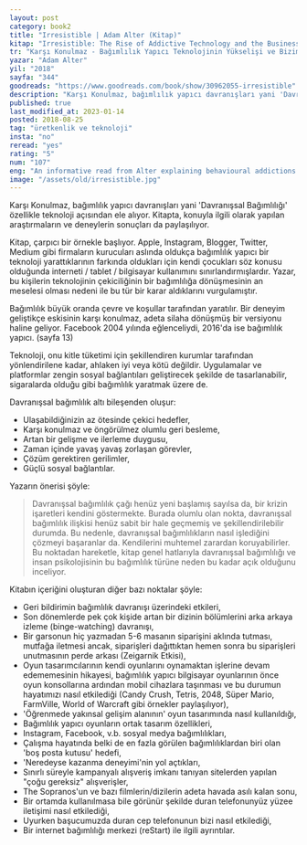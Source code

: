 ```yaml
---
layout: post  
category: book2  
title: "Irresistible | Adam Alter (Kitap)"  
kitap: "Irresistible: The Rise of Addictive Technology and the Business of Keeping Us Hooked"  
tr: "Karşı Konulmaz - Bağımlılık Yapıcı Teknolojinin Yükselişi ve Bizim Ona Esir Edilişimiz"  
yazar: "Adam Alter"  
yil: "2018"  
sayfa: "344"  
goodreads: "https://www.goodreads.com/book/show/30962055-irresistible"
description: "Karşı Konulmaz, bağımlılık yapıcı davranışları yani 'Davranışsal Bağımlılığı' özellikle teknoloji açısından ele alıyor."
published: true
last_modified_at: 2023-01-14
posted: 2018-08-25
tag: "üretkenlik ve teknoloji"
insta: "no"
reread: "yes"
rating: "5"
num: "107"
eng: "An informative read from Alter explaining behavioural addictions mainly on technology. This book points out an interesting fact; people who have created the devices do not let their children play with them or strictly limit the usage time. Addictions such as substance addiction, binge-watching, exercise addiction, social media addiction, gamification, virtual reality are all outlined step by step."
image: "/assets/old/irresistible.jpg"
---
```


Karşı Konulmaz, bağımlılık yapıcı davranışları yani 'Davranışsal Bağımlılığı' özellikle teknoloji açısından ele alıyor. Kitapta, konuyla ilgili olarak yapılan araştırmaların ve deneylerin sonuçları da paylaşılıyor.  
  
Kitap, çarpıcı bir örnekle başlıyor. Apple, Instagram, Blogger, Twitter, Medium gibi firmaların kurucuları aslında oldukça bağımlılık yapıcı bir teknoloji yarattıklarının farkında oldukları için kendi çocukları söz konusu olduğunda interneti / tablet / bilgisayar kullanımını sınırlandırmışlardır. Yazar, bu kişilerin teknolojinin çekiciliğinin bir bağımlılığa dönüşmesinin an meselesi olması nedeni ile bu tür bir karar aldıklarını vurgulamıştır.  
  
Bağımlılık büyük oranda çevre ve koşullar tarafından yaratılır. Bir deneyim geliştikçe eskisinin karşı konulmaz, adeta silaha dönüşmüş bir versiyonu haline geliyor. Facebook 2004 yılında eğlenceliydi, 2016'da ise bağımlılık yapıcı. (sayfa 13)  
  
Teknoloji, onu kitle tüketimi için şekillendiren kurumlar tarafından yönlendirilene kadar, ahlaken iyi veya kötü değildir. Uygulamalar ve platformlar zengin sosyal bağlantıları geliştirecek şekilde de tasarlanabilir, sigaralarda olduğu gibi bağımlılık yaratmak üzere de.  
  
Davranışsal bağımlılık altı bileşenden oluşur:  
  
- Ulaşabildiğinizin az ötesinde çekici hedefler,  
- Karşı konulmaz ve öngörülmez olumlu geri besleme,  
- Artan bir gelişme ve ilerleme duygusu,  
- Zaman içinde yavaş yavaş zorlaşan görevler,  
- Çözüm gerektiren gerilimler,  
- Güçlü sosyal bağlantılar.  
  
Yazarın önerisi şöyle:  
  
> Davranışsal bağımlılık çağı henüz yeni başlamış sayılsa da, bir krizin işaretleri kendini göstermekte. Burada olumlu olan nokta, davranışsal bağımlılık ilişkisi henüz sabit bir hale geçmemiş ve şekillendirilebilir durumda. Bu nedenle, davranışsal bağımlılıkların nasıl işlediğini çözmeyi başaranlar da. Kendilerini muhtemel zarardan koruyabilirler. Bu noktadan hareketle, kitap genel hatlarıyla davranışsal bağımlılığı ve insan psikolojisinin bu bağımlılık türüne neden bu kadar açık olduğunu inceliyor.  
  
Kitabın içeriğini oluşturan diğer bazı noktalar şöyle:  
  
- Geri bildirimin bağımlılık davranışı üzerindeki etkileri,  
- Son dönemlerde pek çok kişide artan bir dizinin bölümlerini arka arkaya izleme (binge-watching) davranışı,  
- Bir garsonun hiç yazmadan 5-6 masanın siparişini aklında tutması, mutfağa iletmesi ancak, siparişleri dağıttıktan hemen sonra bu siparişleri unutmasının perde arkası (Zeigarnik Etkisi),  
- Oyun tasarımcılarının kendi oyunlarını oynamaktan işlerine devam edememesinin hikayesi, bağımlılık yapıcı bilgisayar oyunlarının önce oyun konsollarına ardından mobil cihazlara taşınması ve bu durumun hayatımızı nasıl etkilediği (Candy Crush, Tetris, 2048, Süper Mario, FarmVille, World of Warcraft gibi örnekler paylaşılıyor),  
- 'Öğrenmede yakınsal gelişim alanının' oyun tasarımında nasıl kullanıldığı,  
- Bağımlılık yapıcı oyunların ortak tasarım özellikleri,  
- Instagram, Facebook, v.b. sosyal medya bağımlılıkları,  
- Çalışma hayatında belki de en fazla görülen bağımlılıklardan biri olan 'boş posta kutusu' hedefi,  
- 'Neredeyse kazanma deneyimi'nin yol açtıkları,  
- Sınırlı süreyle kampanyalı alışveriş imkanı tanıyan sitelerden yapılan "çoğu gereksiz" alışverişler,  
- The Sopranos'un ve bazı filmlerin/dizilerin adeta havada asılı kalan sonu,  
- Bir ortamda kullanılmasa bile görünür şekilde duran telefonunyüz yüzee iletişimi nasıl etkilediği,  
- Uyurken başucumuzda duran cep telefonunun bizi nasıl etkilediği,  
- Bir internet bağımlılığı merkezi (reStart) ile ilgili ayrıntılar.

  
  

